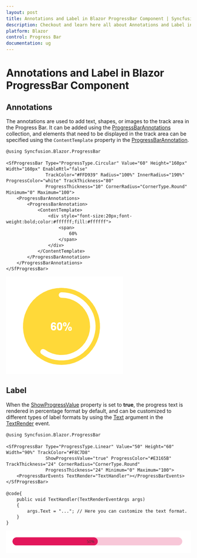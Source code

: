 ```yaml
---
layout: post
title: Annotations and Label in Blazor ProgressBar Component | Syncfusion
description: Checkout and learn here all about Annotations and Label in Syncfusion Blazor ProgressBar component and more.
platform: Blazor
control: Progress Bar 
documentation: ug
---
```


# Annotations and Label in Blazor ProgressBar Component

## Annotations

The annotations are used to add text, shapes, or images to the track area in the Progress Bar. It can be added using the [ProgressBarAnnotations](https://help.syncfusion.com/cr/blazor/Syncfusion.Blazor.ProgressBar.ProgressBarAnnotations.html) collection, and elements that need to be displayed in the track area can be specified using the `ContentTemplate` property in the [ProgressBarAnnotation](https://help.syncfusion.com/cr/blazor/Syncfusion.Blazor.ProgressBar.ProgressBarAnnotation.html).

```cshtml
@using Syncfusion.Blazor.ProgressBar

<SfProgressBar Type="ProgressType.Circular" Value="60" Height="160px" Width="160px" EnableRtl="false"
               TrackColor="#FFD939" Radius="100%" InnerRadius="190%" ProgressColor="white" TrackThickness="80"
               ProgressThickness="10" CornerRadius="CornerType.Round" Minimum="0" Maximum="100">
    <ProgressBarAnnotations>
        <ProgressBarAnnotation>
            <ContentTemplate>
                <div style="font-size:20px;font-weight:bold;color:#ffffff;fill:#ffffff">
                    <span>
                        60%
                    </span>
                </div>
            </ContentTemplate>
        </ProgressBarAnnotation>
    </ProgressBarAnnotations>
</SfProgressBar>
```

![Progress Bar with Annotations](images/annotation.png)

## Label

When the [ShowProgressValue](https://help.syncfusion.com/cr/blazor/Syncfusion.Blazor.ProgressBar.SfProgressBar.html#Syncfusion_Blazor_ProgressBar_SfProgressBar_ShowProgressValue) property is set to **true**, the progress text is rendered in percentage format by default, and can be customized to different types of label formats by using the [Text](https://help.syncfusion.com/cr/blazor/Syncfusion.Blazor.ProgressBar.TextRenderEventArgs.html#Syncfusion_Blazor_ProgressBar_TextRenderEventArgs_Text) argument in the [TextRender](https://help.syncfusion.com/cr/blazor/Syncfusion.Blazor.ProgressBar.ProgressBarEvents.html#Syncfusion_Blazor_ProgressBar_ProgressBarEvents_TextRender) event.

```cshtml
@using Syncfusion.Blazor.ProgressBar

<SfProgressBar Type="ProgressType.Linear" Value="50" Height="60" Width="90%" TrackColor="#F8C7D8"
               ShowProgressValue="true" ProgressColor="#E3165B" TrackThickness="24" CornerRadius="CornerType.Round"
               ProgressThickness="24" Minimum="0" Maximum="100">
    <ProgressBarEvents TextRender="TextHandler"></ProgressBarEvents>
</SfProgressBar>

@code{
    public void TextHandler(TextRenderEventArgs args)
    {
        args.Text = "..."; // Here you can customize the text format.
    }
}
```

![Progress Bar with Label](images/label.png)
